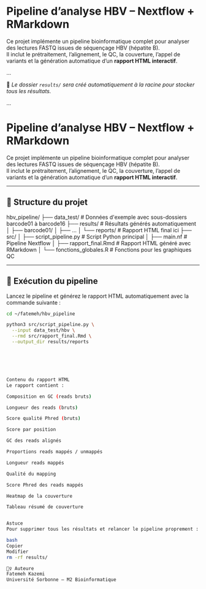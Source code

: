 # Pipeline d’analyse HBV – Nextflow + RMarkdown

Ce projet implémente un pipeline bioinformatique complet pour analyser des lectures FASTQ issues de séquençage HBV (hépatite B).  
Il inclut le prétraitement, l’alignement, le QC, la couverture, l’appel de variants et la génération automatique d’un **rapport HTML interactif**.

...

📌 *Le dossier `results/` sera créé automatiquement à la racine pour stocker tous les résultats.*

...
# Pipeline d’analyse HBV – Nextflow + RMarkdown

Ce projet implémente un pipeline bioinformatique complet pour analyser des lectures FASTQ issues de séquençage HBV (hépatite B).  
Il inclut le prétraitement, l’alignement, le QC, la couverture, l’appel de variants et la génération automatique d’un **rapport HTML interactif**.

---

## 📁 Structure du projet

hbv_pipeline/
├── data_test/ # Données d'exemple avec sous-dossiers barcode01 à barcode16
├── results/ # Résultats générés automatiquement
│ ├── barcode01/
│ ├── ...
│ └── reports/ # Rapport HTML final ici
├── src/
│ ├── script_pipeline.py # Script Python principal
│ ├── main.nf # Pipeline Nextflow
│ ├── rapport_final.Rmd # Rapport HTML généré avec RMarkdown
│ └── fonctions_globales.R # Fonctions pour les graphiques QC



---

## 🚀 Exécution du pipeline

Lancez le pipeline et générez le rapport HTML automatiquement avec la commande suivante :

```bash
cd ~/fatemeh/hbv_pipeline

python3 src/script_pipeline.py \
  --input data_test/hbv \
  --rmd src/rapport_final.Rmd \
  --output_dir results/reports






Contenu du rapport HTML
Le rapport contient :

Composition en GC (reads bruts)

Longueur des reads (bruts)

Score qualité Phred (bruts)

Score par position

GC des reads alignés

Proportions reads mappés / unmappés

Longueur reads mappés

Qualité du mapping

Score Phred des reads mappés

Heatmap de la couverture

Tableau résumé de couverture


Astuce
Pour supprimer tous les résultats et relancer le pipeline proprement :

bash
Copier
Modifier
rm -rf results/

🙋‍♀️ Auteure
Fatemeh Kazemi
Université Sorbonne – M2 Bioinformatique


